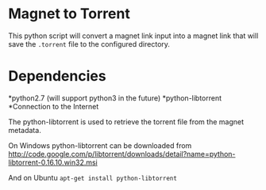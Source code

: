 Magnet to Torrent
=================

This python script will convert a magnet link input into a magnet link that will save the `.torrent` file to the configured directory.

Dependencies
============

*python2.7 (will support python3 in the future)
*python-libtorrent
*Connection to the Internet

The python-libtorrent is used to retrieve the torrent file from the magnet metadata.

On Windows python-libtorrent can be downloaded from http://code.google.com/p/libtorrent/downloads/detail?name=python-libtorrent-0.16.10.win32.msi

And on Ubuntu
`apt-get install python-libtorrent`
